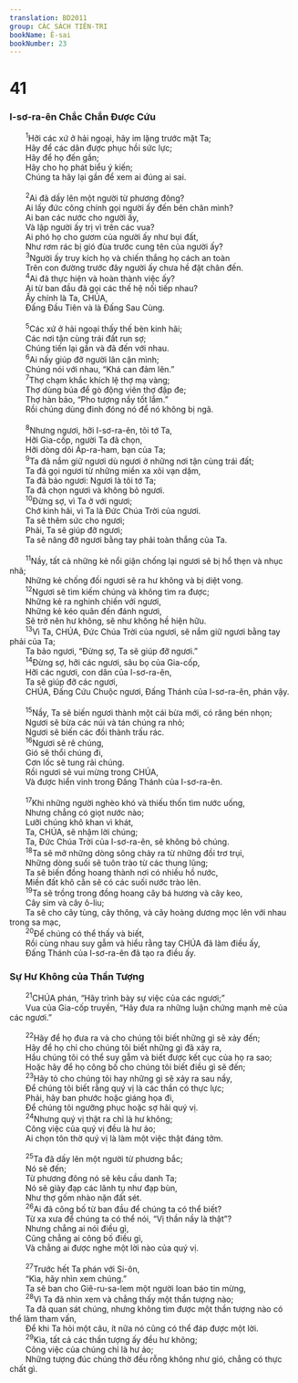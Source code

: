 ```yaml
---
translation: BD2011
group: CÁC SÁCH TIÊN-TRI
bookName: Ê-sai 
bookNumber: 23
---
```


<div class="title"><h1>41</h1><h3>I-sơ-ra-ên Chắc Chắn Ðược Cứu</h3></div>
<span class="verse es_41_1">  <sup>1</sup>Hỡi các xứ ở hải ngoại, hãy im lặng trước mặt Ta;<br/>  Hãy để các dân được phục hồi sức lực;<br/>  Hãy để họ đến gần;<br/>  Hãy cho họ phát biểu ý kiến;<br/>  Chúng ta hãy lại gần để xem ai đúng ai sai.<br/><br/></span>
<span class="verse es_41_2">  <sup>2</sup>Ai đã dấy lên một người từ phương đông?<br/>  Ai lấy đức công chính gọi người ấy đến bên chân mình?<br/>  Ai ban các nước cho người ấy,<br/>  Và lập người ấy trị vì trên các vua?<br/>  Ai phó họ cho gươm của người ấy như bụi đất,<br/>  Như rơm rác bị gió đùa trước cung tên của người ấy?<br/></span>
<span class="verse es_41_3">  <sup>3</sup>Người ấy truy kích họ và chiến thắng họ cách an toàn<br/>  Trên con đường trước đây người ấy chưa hề đặt chân đến.<br/></span>
<span class="verse es_41_4">  <sup>4</sup>Ai đã thực hiện và hoàn thành việc ấy?<br/>  Ai từ ban đầu đã gọi các thế hệ nối tiếp nhau?<br/>  Ấy chính là Ta, CHÚA,<br/>  Ðấng Ðầu Tiên và là Ðấng Sau Cùng.<br/><br/></span>
<span class="verse es_41_5">  <sup>5</sup>Các xứ ở hải ngoại thấy thế bèn kinh hãi;<br/>  Các nơi tận cùng trái đất run sợ;<br/>  Chúng tiến lại gần và đã đến với nhau.<br/></span>
<span class="verse es_41_6">  <sup>6</sup>Ai nấy giúp đỡ người lân cận mình;<br/>  Chúng nói với nhau, “Khá can đảm lên.”<br/></span>
<span class="verse es_41_7">  <sup>7</sup>Thợ chạm khắc khích lệ thợ mạ vàng;<br/>  Thợ dùng búa để gò động viên thợ đập đe;<br/>  Thợ hàn bảo, “Pho tượng nầy tốt lắm.” <br/>  Rồi chúng dùng đinh đóng nó để nó không bị ngã.<br/><br/></span>
<span class="verse es_41_8">  <sup>8</sup>Nhưng ngươi, hỡi I-sơ-ra-ên, tôi tớ Ta,<br/>  Hỡi Gia-cốp, người Ta đã chọn,<br/>  Hỡi dòng dõi Áp-ra-ham, bạn của Ta;<br/></span>
<span class="verse es_41_9">  <sup>9</sup>Ta đã nắm giữ ngươi dù ngươi ở những nơi tận cùng trái đất;<br/>  Ta đã gọi ngươi từ những miền xa xôi vạn dặm,<br/>  Ta đã bảo ngươi: Ngươi là tôi tớ Ta;<br/>  Ta đã chọn ngươi và không bỏ ngươi.<br/></span>
<span class="verse es_41_10">  <sup>10</sup>Ðừng sợ, vì Ta ở với ngươi;<br/>  Chớ kinh hãi, vì Ta là Ðức Chúa Trời của ngươi.<br/>  Ta sẽ thêm sức cho ngươi;<br/>  Phải, Ta sẽ giúp đỡ ngươi;<br/>  Ta sẽ nâng đỡ ngươi bằng tay phải toàn thắng của Ta.<br/><br/></span>
<span class="verse es_41_11">  <sup>11</sup>Nầy, tất cả những kẻ nổi giận chống lại ngươi sẽ bị hổ thẹn và nhục nhã;<br/>  Những kẻ chống đối ngươi sẽ ra hư không và bị diệt vong.<br/></span>
<span class="verse es_41_12">  <sup>12</sup>Ngươi sẽ tìm kiếm chúng và không tìm ra được;<br/>  Những kẻ ra nghinh chiến với ngươi,<br/>  Những kẻ kéo quân đến đánh ngươi,<br/>  Sẽ trở nên hư không, sẽ như không hề hiện hữu.<br/></span>
<span class="verse es_41_13">  <sup>13</sup>Vì Ta, CHÚA, Ðức Chúa Trời của ngươi, sẽ nắm giữ ngươi bằng tay phải của Ta;<br/>  Ta bảo ngươi, “Ðừng sợ, Ta sẽ giúp đỡ ngươi.”<br/></span>
<span class="verse es_41_14">  <sup>14</sup>Ðừng sợ, hỡi các ngươi, sâu bọ của Gia-cốp,<br/>  Hỡi các ngươi, con dân của I-sơ-ra-ên,<br/>  Ta sẽ giúp đỡ các ngươi,<br/>  CHÚA, Ðấng Cứu Chuộc ngươi, Ðấng Thánh của I-sơ-ra-ên, phán vậy.<br/><br/></span>
<span class="verse es_41_15">  <sup>15</sup>Nầy, Ta sẽ biến ngươi thành một cái bừa mới, có răng bén nhọn;<br/>  Ngươi sẽ bừa các núi và tán chúng ra nhỏ;<br/>  Ngươi sẽ biến các đồi thành trấu rác.<br/></span>
<span class="verse es_41_16">  <sup>16</sup>Ngươi sẽ rê chúng,<br/>  Gió sẽ thổi chúng đi,<br/>  Cơn lốc sẽ tung rải chúng.<br/>  Rồi ngươi sẽ vui mừng trong CHÚA,<br/>  Và được hiển vinh trong Ðấng Thánh của I-sơ-ra-ên.<br/><br/></span>
<span class="verse es_41_17">  <sup>17</sup>Khi những người nghèo khó và thiếu thốn tìm nước uống,<br/>  Nhưng chẳng có giọt nước nào;<br/>  Lưỡi chúng khô khan vì khát,<br/>  Ta, CHÚA, sẽ nhậm lời chúng;<br/>  Ta, Ðức Chúa Trời của I-sơ-ra-ên, sẽ không bỏ chúng.<br/></span>
<span class="verse es_41_18">  <sup>18</sup>Ta sẽ mở những dòng sông chảy ra từ những đồi trơ trụi,<br/>  Những dòng suối sẽ tuôn trào từ các thung lũng;<br/>  Ta sẽ biến đồng hoang thành nơi có nhiều hồ nước,<br/>  Miền đất khô cằn sẽ có các suối nước trào lên.<br/></span>
<span class="verse es_41_19">  <sup>19</sup>Ta sẽ trồng trong đồng hoang cây bá hương và cây keo,<br/>  Cây sim và cây ô-liu;<br/>  Ta sẽ cho cây tùng, cây thông, và cây hoàng dương mọc lên với nhau trong sa mạc,<br/></span>
<span class="verse es_41_20">  <sup>20</sup>Ðể chúng có thể thấy và biết,<br/>  Rồi cùng nhau suy gẫm và hiểu rằng tay CHÚA đã làm điều ấy,<br/>  Ðấng Thánh của I-sơ-ra-ên đã tạo ra điều ấy.<br/></span>
<div class="title"><h3>Sự Hư Không của Thần Tượng</h3></div>
<span class="verse es_41_21">  <sup>21</sup>CHÚA phán, “Hãy trình bày sự việc của các ngươi;” <br/>  Vua của Gia-cốp truyền, “Hãy đưa ra những luận chứng mạnh mẽ của các ngươi.”<br/><br/></span>
<span class="verse es_41_22">  <sup>22</sup>Hãy để họ đưa ra và cho chúng tôi biết những gì sẽ xảy đến;<br/>  Hãy để họ chỉ cho chúng tôi biết những gì đã xảy ra,<br/>  Hầu chúng tôi có thể suy gẫm và biết được kết cục của họ ra sao;<br/>  Hoặc hãy để họ công bố cho chúng tôi biết điều gì sẽ đến;<br/></span>
<span class="verse es_41_23">  <sup>23</sup>Hãy tỏ cho chúng tôi hay những gì sẽ xảy ra sau nầy,<br/>  Ðể chúng tôi biết rằng quý vị là các thần có thực lực;<br/>  Phải, hãy ban phước hoặc giáng họa đi,<br/>  Ðể chúng tôi ngưỡng phục hoặc sợ hãi quý vị.<br/></span>
<span class="verse es_41_24">  <sup>24</sup>Nhưng quý vị thật ra chỉ là hư không;<br/>  Công việc của quý vị đều là hư ảo;<br/>  Ai chọn tôn thờ quý vị là làm một việc thật đáng tởm.<br/><br/></span>
<span class="verse es_41_25">  <sup>25</sup>Ta đã dấy lên một người từ phương bắc;<br/>  Nó sẽ đến;<br/>  Từ phương đông nó sẽ kêu cầu danh Ta;<br/>  Nó sẽ giày đạp các lãnh tụ như đạp bùn,<br/>  Như thợ gốm nhào nặn đất sét.<br/></span>
<span class="verse es_41_26">  <sup>26</sup>Ai đã công bố từ ban đầu để chúng ta có thể biết?<br/>  Từ xa xưa để chúng ta có thể nói, “Vị thần nầy là thật”?<br/>  Nhưng chẳng ai nói điều gì,<br/>  Cũng chẳng ai công bố điều gì,<br/>  Và chẳng ai được nghe một lời nào của quý vị.<br/><br/></span>
<span class="verse es_41_27">  <sup>27</sup>Trước hết Ta phán với Si-ôn,<br/>  “Kìa, hãy nhìn xem chúng.” <br/>  Ta sẽ ban cho Giê-ru-sa-lem một người loan báo tin mừng,<br/></span>
<span class="verse es_41_28">  <sup>28</sup>Vì Ta đã nhìn xem và chẳng thấy một thần tượng nào;<br/>  Ta đã quan sát chúng, nhưng không tìm được một thần tượng nào có thể làm tham vấn,<br/>  Ðể khi Ta hỏi một câu, ít nữa nó cũng có thể đáp được một lời.<br/></span>
<span class="verse es_41_29">  <sup>29</sup>Kìa, tất cả các thần tượng ấy đều hư không;<br/>  Công việc của chúng chỉ là hư ảo;<br/>  Những tượng đúc chúng thờ đều rỗng không như gió, chẳng có thực chất gì.<br/></span>
